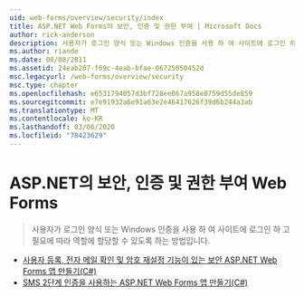 ```yaml
---
uid: web-forms/overview/security/index
title: ASP.NET Web Forms의 보안, 인증 및 권한 부여 | Microsoft Docs
author: rick-anderson
description: 사용자가 로그인 양식 또는 Windows 인증을 사용 하 여 사이트에 로그인 하 고 필요에 따라 역할에 할당할 수 있도록 하는 방법입니다.
ms.author: riande
ms.date: 08/08/2011
ms.assetid: 24eab207-f69c-4eab-bfae-06725050452d
msc.legacyurl: /web-forms/overview/security
msc.type: chapter
ms.openlocfilehash: e6531794057d3bf728ee067a958e0759d55de859
ms.sourcegitcommit: e7e91932a6e91a63e2e46417626f39d6b244a3ab
ms.translationtype: MT
ms.contentlocale: ko-KR
ms.lasthandoff: 03/06/2020
ms.locfileid: "78423629"
---
```

# <a name="security-authentication-and-authorization-in-aspnet-web-forms"></a>ASP.NET의 보안, 인증 및 권한 부여 Web Forms

> 사용자가 로그인 양식 또는 Windows 인증을 사용 하 여 사이트에 로그인 하 고 필요에 따라 역할에 할당할 수 있도록 하는 방법입니다.

- [사용자 등록, 전자 메일 확인 및 암호 재설정 기능이 있는 보안 ASP.NET Web Forms 앱 만들기(C#)](create-a-secure-aspnet-web-forms-app-with-user-registration-email-confirmation-and-password-reset.md)
- [SMS 2단계 인증을 사용하는 ASP.NET Web Forms 앱 만들기(C#)](create-an-aspnet-web-forms-app-with-sms-two-factor-authentication.md)
